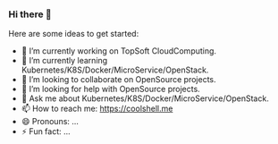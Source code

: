 ### Hi there 👋

<!--
**icersummer/icersummer** is a ✨ _special_ ✨ repository because its `README.md` (this file) appears on your GitHub profile.

Here are some ideas to get you started:

- 🔭 I’m currently working on ...
- 🌱 I’m currently learning ...
- 👯 I’m looking to collaborate on ...
- 🤔 I’m looking for help with ...
- 💬 Ask me about ...
- 📫 How to reach me: ...
- 😄 Pronouns: ...
- ⚡ Fun fact: ...
-->

Here are some ideas to get started:

- 🔭 I’m currently working on TopSoft CloudComputing.
- 🌱 I’m currently learning Kubernetes/K8S/Docker/MicroService/OpenStack.
- 👯 I’m looking to collaborate on OpenSource projects.
- 🤔 I’m looking for help with OpenSource projects.
- 💬 Ask me about Kubernetes/K8S/Docker/MicroService/OpenStack.
- 📫 How to reach me: https://coolshell.me
- 😄 Pronouns: ...
- ⚡ Fun fact: ...
